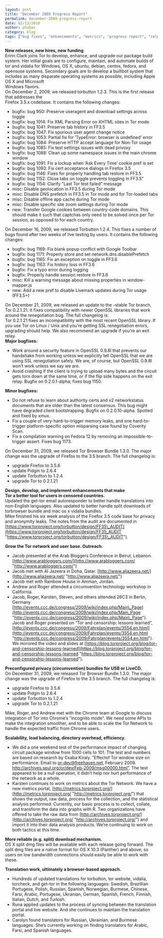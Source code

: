 ```yaml
---
layout: post
title: "December 2009 Progress Report"
permalink: december-2009-progress-report
date: 02/13/2010
author: phobos
category: blog
tags: ["bug fixes", "enhancements", "metrics", "progress report", "releases", "translations"]
---
```


 **New releases, new hires, new funding**  
Erinn Clark joins Tor to develop, enhance, and upgrade our package build system. Her initial goals are to configure, maintain, and automate builds of tor and vidalia for Windows, OS X, ubuntu, debian, centos, fedora, and opensuse systems. Secondary goals are to develop a builtbot system that includes as many disparate operating systems as possible, including Apple OS X and Microsoft  
Windows flavors.  
 On December 2, 2009, we released torbutton 1.2.3. This is the first release that addresses the  
Firefox 3.5.x codebase. It contains the following changes:

- bugfix: bug 950: Preserve useragent and download settings across toggle
- bugfix: bug 1014: Fix XML Parsing Error on XHTML sites in Tor mode
- bugfix: bug 1041: Preserve tab history in FF3.5
- bugfix: bug 1047: Fix spurious user agent change notice
- bugfix: bug 1053: Partial fix for ’TypeError: browser is undefined’ error
- bugfix: bug 1084: Preserve HTTP accept language for Non-Tor usage
- bugfix: bug 1085: Fix test settings issues with dead privoxy
- bugfix: bug 1088: Clean up some namespace issues in the main chrome window
- bugfix: bug 1091: Fix a lockup when ’Ask Every Time’ cookie pref is set
- bugfix: bug 1093: Fix cert acceptance dialogs in Firefox 3.5
- bugfix: bug 1146: Fixes for properly handling tab restore in FF3.5
- bugfix: bug 1152: Close tabs on toggle prevents toggling in FF3.5”
- bugfix: bug 1154: Clarify ”Last Tor test failed” message
- misc: Disable geolocation in FF3.5 during Tor mode
- misc: Disable DNS prefetch in FF3.5 in Tor mode and for Tor-loaded tabs
- misc: Disable offline app cache during Tor mode
- misc: Disable specific site zoom settings during Tor mode
- new: Transfer Google cookies between country-code domains. This should make it such that captchas only need to be solved once per Tor session, as opposed to for each country.

On December 16, 2009, we released Torbutton 1.2.4. This fixes a number of bugs found after two weeks of live testing by users. It contains the following changes:

- bugfix: bug 1169: Fix blank popup conflict with Google Toolbar
- bugfix: bug 1171: Properly store and set network.dns.disablePrefetch
- bugfix: bug 1165: Fix an exception on toggle in FF3.6
- bugfix: bug 1163: Fix history loss in FF3.6
- bugfix: Fix a typo error during logging
- bugfix: Properly handle session restore in FF3.6
- misc: Kill a warning message about missing properties in window-mapper.js
- new: Add a new pref to disable Livemark updates during Tor usage (FF3.5+)

On December 21, 2009, we released an update to the -stable Tor branch, Tor 0.2.1.21. It fixes compatibility with newer OpenSSL libraries that work around the renegotiation bug. The full changelog is:  
 Tor 0.2.1.21 fixes an incompatibility with the most recent OpenSSL library. If you use Tor on Linux / Unix and you’re getting SSL renegotiation errors, upgrading should help. We also recommend an upgrade if you’re an exit relay.  
**Major bugfixes:**

- Work around a security feature in OpenSSL 0.9.8l that prevents our handshake from working unless we explicitly tell OpenSSL that we are using SSL renegotiation safely. We are, of course, but OpenSSL 0.9.8l won’t work unless we say we are.
- Avoid crashing if the client is trying to upload many bytes and the circuit gets torn down at the same time, or if the flip side happens on the exit relay. Bugfix on 0.2.0.1-alpha; fixes bug 1150.

**Minor bugfixes:**

- Do not refuse to learn about authority certs and v2 networkstatus documents that are older than the latest consensus. This bug might have degraded client bootstrapping. Bugfix on 0.2.0.10-alpha. Spotted and fixed by xmux.
- Fix a couple of very-hard-to-trigger memory leaks, and one hard-to- trigger platform-specific option misparsing case found by Coverity Scan.
- Fix a compilation warning on Fedora 12 by removing an impossible-to- trigger assert. Fixes bug 1173.

On December 31, 2009, we released Tor Browser Bundle 1.3.0. The major change was the upgrade of Firefox to the 3.5 branch. The full changelog is:

- upgrade Firefox to 3.5.6
- update Pidgin to 2.6.4
- update Torbutton to 1.2.4
- upgrade Tor to 0.2.1.21

**Design, develop, and implement enhancements that make  
Tor a better tool for users in censored countries.**  
Updated the get-tor email autoresponder to better handle translations into non-English languages. Also updated to better handle split downloads of torbrowser bundle and mac os x vidalia bundles.  
Mike finished his six week analysis of the Firefox 3.5 code base for privacy and anonymity leaks. The notes from the audit are documented in [https://www.torproject.org/torbutton/design/FF35\_AUDIT](https://www.torproject.org/torbutton/design/FF35_AUDIT "https://www.torproject.org/torbutton/design/FF35\_AUDIT").

**Grow the Tor network and user base. Outreach.**

- Jacob presented at the Arab Bloggers Conference in Beirut, Lebanon. [http://www.arabloggers.com/](http://www.arabloggers.com/ "http://www.arabloggers.com/")
- Jacob met with Al Jazeera in Doha, Qatar. [http://www.aljazeera.net/](http://www.aljazeera.net/ "http://www.aljazeera.net/")
- Jacob met with Rainbow House in Amman, Jordan.
- Andrew and Roger attended a circumvention technology workshop in California.
- Jacob, Roger, Karsten, Steven, and others attended 26C3 in Berlin, Germany. [http://events.ccc.de/congress/2009/wiki/index.php/Main\_Page](http://events.ccc.de/congress/2009/wiki/index.php/Main_Page "http://events.ccc.de/congress/2009/wiki/index.php/Main\_Page"). Jacob and Roger presented on ”Tor and censorship: lessons learned”, [http://events.ccc.de/congress/2009/Fahrplan/events/3554.en.html](http://events.ccc.de/congress/2009/Fahrplan/events/3554.en.html "http://events.ccc.de/congress/2009/Fahrplan/events/3554.en.html"). We mirrored the video and slides at [https://blog.torproject.org/blog/tor-and-censorship-lessons-learned](https://blog.torproject.org/blog/tor-and-censorship-lessons-learned "https://blog.torproject.org/blog/tor-and-censorship-lessons-learned").

**Preconfigured privacy (circumvention) bundles for USB or LiveCD.**  
On December 31, 2009, we released Tor Browser Bundle 1.3.0. The major change was the upgrade of Firefox to the 3.5 branch. The full changelog is:

- upgrade Firefox to 3.5.6
- update Pidgin to 2.6.4
- update Torbutton to 1.2.4
- upgrade Tor to 0.2.1.21

Mike, Roger, and Andrew met with the Chrome team at Google to discuss integration of Tor into Chrome’s ”incognito mode”. We need some APIs to make the integration smoother, and to be able to scale the Tor Network to handle the expected traffic from Chrome users.

**Scalability, load balancing, directory overhead, efficiency.**

- We did a one weekend test of the performance impact of changing circuit package window from 1000 cells to 101. The test and numbers are based on research by Csaba Kiraly. ”Effectof Tor window size on performance. Email to [or-dev@freehaven.net](mailto:or-dev@freehaven.net), February 2009. http://archives.seul.org/or/dev/Feb-2009/msg00000.html”. The test appeared to be a null operation, it didn’t help nor hurt performance of the network as a whole.
- Karsten continues to work on metrics about the Tor Network. We have a new metrics portal, [http://metrics.torproject.org/](http://metrics.torproject.org/ "http://metrics.torproject.org/") that shows the output, raw data, process for the collection, and the statistical analysis performed. Currently, our basic process is to collect, collate, and transform the data into graphs with R. Two organizations have offered to take the raw data from [http://archives.torproject.org/](http://archives.torproject.org/ "http://archives.torproject.org/") and import it into their data analysis products. We’re continuing to work on both tactics at this time.

**More reliable (e.g. split) download mechanism.**  
OS X split dmg files will be available with each release going forward. The split dmg files are a native format for OS X 10.3 (Panther) and above; so users on low bandwidth connections should easily be able to work with these.

**Translation work, ultimately a browser-based approach.**

- Hundreds of updated translations for torbutton, tor website, vidalia, torcheck, and get-tor in the following languages: Swedish, Brazillian Portugese, Polish, Russian, Spanish, Norwegian, Burmese, Chinese, Farsi, Arabic, Portugese, Ukranian, German, Spanish, French, Finnish, Italian, Dutch, and Turkish.
- Runa applied updates to the process of syncing between the translation portal and live website. And she continues to maintain the translation portal.
- Carolyn found translators for Russian, Ukrainian, and Burmese languages. She’s currently working on finding translators for Arabic, Farsi, and Spanish languages.

